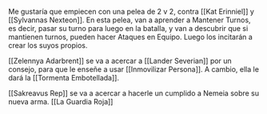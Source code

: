 
Me gustaría que empiecen con una pelea de 2 v 2, contra [[Kat Erinniel]] y [[Sylvannas Nexteon]]. En esta pelea, van a aprender a Mantener Turnos, es decir, pasar su turno para luego en la batalla, y van a descubrir que si mantienen turnos, pueden hacer Ataques en Equipo. Luego los incitarán a crear los suyos propios.

[[Zelennya Adarbrent]] se va a acercar a [[Lander Severian]] por un consejo, para que le enseñe a usar [[Inmovilizar Persona]]. A cambio, ella le dará la [[Tormenta Embotellada]]. 

[[Sakreavus Rep]] se va a acercar a hacerle un cumplido a Nemeia sobre su nueva arma. [[La Guardia Roja]]